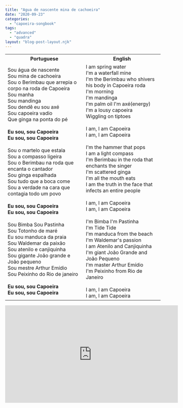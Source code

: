 ```yaml
---
title: "Agua de nascente mina de cachoeira"
date: "2020-09-23"
categories: 
  - "capoeira-songbook"
tags: 
  - "advanced"
  - "quadra"
layout: "blog-post-layout.njk"
---
```


<table class="capoeira-table">
    <tr class="header-row">
        <th>Portuguese</th>
        <th>English</th>
    </tr>
    <tr>
        <td>Sou água de nascente<br>
        Sou mina de cachoeira<br>
        Sou o Berimbau que arrepia o corpo na roda de Capoeira<br>
        Sou manha<br>
        Sou mandinga<br>
        Sou dendê eu sou axé<br>
        Sou capoeira vadio<br>
        Que ginga na ponta do pé<br>
        <br>
        <strong>Eu sou, sou Capoeira<br>
        Eu sou, sou Capoeira</strong><br>
        <br>
        Sou o martelo que estala<br>
        Sou a compasso ligeira<br>
        Sou o Berimbau na roda que encanta o cantador<br>
        Sou ginga espalhada<br>
        Sou tudo que a boca come<br>
        Sou a verdade na cara que contagia todo um povo<br>
        <br>
        <strong>Eu sou, sou Capoeira<br>
        Eu sou, sou Capoeira</strong><br>
        <br>
        Sou Bimba Sou Pastinha<br>
        Sou Totonho de maré<br>
        Eu sou manduca da praia<br>
        Sou Waldemar da paixão<br>
        Sou atenilo e canjiquinha<br>
        Sou gigante João grande e João pequeno<br>
        Sou mestre Arthur Emídio<br>
        Sou Peixinho do Rio de janeiro<br>
        <br>
        <strong>Eu sou, sou Capoeira<br>
        Eu sou, sou Capoeira</strong></td>
        <td>I am spring water<br>
        I'm a waterfall mine<br>
        I'm the Berimbau who shivers his body in Capoeira roda<br>
        I'm morning<br>
        I'm mandinga<br>
        I'm palm oil I'm axé(energy)<br>
        I'm a lousy capoeira<br>
        Wiggling on tiptoes<br>
        <br>
        I am, I am Capoeira<br>
        I am, I am Capoeira<br>
        <br>
        I'm the hammer that pops<br>
        I am a light compass<br>
        I'm Berimbau in the roda that enchants the singer<br>
        I'm scattered ginga<br>
        I'm all the mouth eats<br>
        I am the truth in the face that infects an entire people<br>
        <br>
        I am, I am Capoeira<br>
        I am, I am Capoeira<br>
        <br>
        I'm Bimba I'm Pastinha<br>
        I'm Tide Tide<br>
        I'm manduca from the beach<br>
        I'm Waldemar's passion<br>
        I am Atenilo and Canjiquinha<br>
        I'm giant João Grande and João Pequeno<br>
        I'm master Arthur Emídio<br>
        I'm Peixinho from Rio de Janeiro<br>
        <br>
        I am, I am Capoeira<br>
        I am, I am Capoeira</td>
    </tr>
</table>

<iframe width="560" height="315" src="https://www.youtube.com/embed/04oZ2Ly2J8k" title="YouTube video player" frameborder="0" allow="accelerometer; autoplay; clipboard-write; encrypted-media; gyroscope; picture-in-picture" allowfullscreen></iframe>